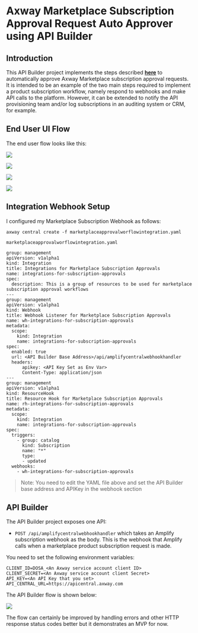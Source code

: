 # Axway Marketplace Subscription Approval Request Auto Approver using API Builder

## Introduction

This API Builder project implements the steps described [**here**](https://docs.axway.com/bundle/amplify-central/page/docs/integrate_with_central/webhook/marketplace_subscription_webhook/index.html) to automatically approve Axway Marketplace subscription approval requests. It is intended to be an example of the two main steps required to implement a product subscription workflow, namely respond to webhooks and make API calls to the platform. However, it can be extended to notify the API provisioning team and/or log subscriptions in an auditing system or CRM, for example.

## End User UI Flow

The end user flow looks like this:

![](https://i.imgur.com/RaRuLHh.png)

![](https://i.imgur.com/gaM3jcN.png)

![](https://i.imgur.com/zupyrCj.png)

![](https://i.imgur.com/BTP6bZ5.png)

## Integration Webhook Setup

I configured my Marketplace Subscription Webhook as follows:

```
axway central create -f marketplaceapprovalworflowintegration.yaml
```

`marketplaceapprovalworflowintegration.yaml`

```
group: management
apiVersion: v1alpha1
kind: Integration
title: Integrations for Marketplace Subscription Approvals
name: integrations-for-subscription-approvals
spec:
  description: This is a group of resources to be used for marketplace subscription approval workflows
---
group: management
apiVersion: v1alpha1
kind: Webhook
title: Webhook Listener for Marketplace Subscription Approvals
name: wh-integrations-for-subscription-approvals
metadata:
  scope:
    kind: Integration
    name: integrations-for-subscription-approvals
spec:
  enabled: true
  url: <API Builder Base Address>/api/amplifycentralwebhookhandler
  headers:
      apikey: <API Key Set as Env Var>
      Content-Type: application/json
---
group: management
apiVersion: v1alpha1
kind: ResourceHook
title: Resource Hook for Marketplace Subscription Approvals
name: rh-integrations-for-subscription-approvals
metadata:
  scope:
    kind: Integration
    name: integrations-for-subscription-approvals
spec:
  triggers:
    - group: catalog
      kind: Subscription
      name: "*"
      type:
      - updated
  webhooks:
    - wh-integrations-for-subscription-approvals
```

> Note: You need to edit the YAML file above and set the API Builder base address and APIKey in the webhook section

## API Builder

The API Builder project exposes one API:

* `POST /api/amplifycentralwebhookhandler` which takes an Amplify subscription webhook as the body. This is the webhook that Amplify calls when a marketplace product subscription request is made.

You need to set the following environment variables:

```
CLIENT_ID=DOSA_<An Axway service account client ID>
CLIENT_SECRET=<An Axway service account client Secret>
API_KEY=<An API Key that you set>
API_CENTRAL_URL=https://apicentral.axway.com
```

The API Builder flow is shown below:

![](https://i.imgur.com/AgWoA8n.png)

The flow can certainly be improved by handling errors and other HTTP response status codes better but it demonstrates an MVP for now.
